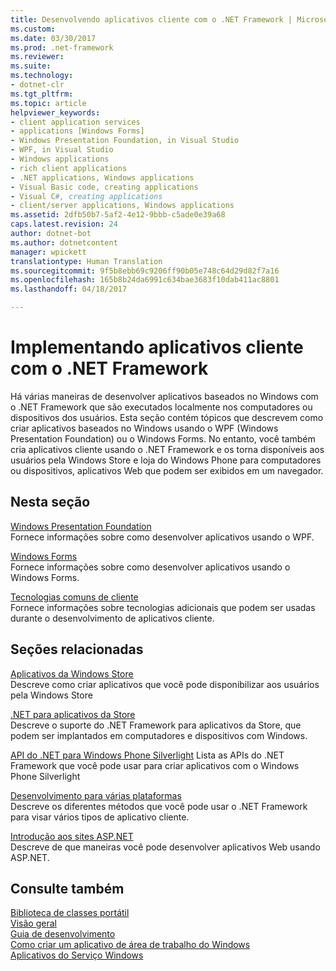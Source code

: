 ```yaml
---
title: Desenvolvendo aplicativos cliente com o .NET Framework | Microsoft Docs
ms.custom: 
ms.date: 03/30/2017
ms.prod: .net-framework
ms.reviewer: 
ms.suite: 
ms.technology:
- dotnet-clr
ms.tgt_pltfrm: 
ms.topic: article
helpviewer_keywords:
- client application services
- applications [Windows Forms]
- Windows Presentation Foundation, in Visual Studio
- WPF, in Visual Studio
- Windows applications
- rich client applications
- .NET applications, Windows applications
- Visual Basic code, creating applications
- Visual C#, creating applications
- client/server applications, Windows applications
ms.assetid: 2dfb50b7-5af2-4e12-9bbb-c5ade0e39a68
caps.latest.revision: 24
author: dotnet-bot
ms.author: dotnetcontent
manager: wpickett
translationtype: Human Translation
ms.sourcegitcommit: 9f5b8ebb69c9206ff90b05e748c64d29d82f7a16
ms.openlocfilehash: 165b8b24da6991c634bae3683f10dab411ac8801
ms.lasthandoff: 04/18/2017

---
```

# <a name="developing-client-applications-with-the-net-framework"></a>Implementando aplicativos cliente com o .NET Framework
Há várias maneiras de desenvolver aplicativos baseados no Windows com o .NET Framework que são executados localmente nos computadores ou dispositivos dos usuários. Esta seção contém tópicos que descrevem como criar aplicativos baseados no Windows usando o WPF (Windows Presentation Foundation) ou o Windows Forms. No entanto, você também cria aplicativos cliente usando o .NET Framework e os torna disponíveis aos usuários pela Windows Store e loja do Windows Phone para computadores ou dispositivos, aplicativos Web que podem ser exibidos em um navegador.  
  
## <a name="in-this-section"></a>Nesta seção  
 [Windows Presentation Foundation](../../docs/framework/wpf/index.md)  
 Fornece informações sobre como desenvolver aplicativos usando o WPF.  
  
 [Windows Forms](../../docs/framework/winforms/index.md)  
 Fornece informações sobre como desenvolver aplicativos usando o Windows Forms.  
  
 [Tecnologias comuns de cliente](../../docs/framework/common-client-technologies/index.md)  
 Fornece informações sobre tecnologias adicionais que podem ser usadas durante o desenvolvimento de aplicativos cliente.  
  
## <a name="related-sections"></a>Seções relacionadas  
 [Aplicativos da Windows Store](http://msdn.microsoft.com/windows/apps/)  
 Descreve como criar aplicativos que você pode disponibilizar aos usuários pela Windows Store  
  
 [.NET para aplicativos da Store](http://msdn.microsoft.com/library/windows/apps/br230302.aspx)  
 Descreve o suporte do .NET Framework para aplicativos da Store, que podem ser implantados em computadores e dispositivos com Windows.  
  
 [API do .NET para Windows Phone Silverlight](http://msdn.microsoft.com/library/windows/apps/xaml/jj207211\(v=vs.105\).aspx)  
 Lista as APIs do .NET Framework que você pode usar para criar aplicativos com o Windows Phone Silverlight  
  
 [Desenvolvimento para várias plataformas](../../docs/standard/cross-platform/index.md)  
 Descreve os diferentes métodos que você pode usar o .NET Framework para visar vários tipos de aplicativo cliente.  
  
 [Introdução aos sites ASP.NET](http://www.asp.net/get-started/websites)  
 Descreve de que maneiras você pode desenvolver aplicativos Web usando ASP.NET.  
  
## <a name="see-also"></a>Consulte também  
 [Biblioteca de classes portátil](../../docs/standard/cross-platform/cross-platform-development-with-the-portable-class-library.md)   
 [Visão geral](../../docs/framework/get-started/overview.md)   
 [Guia de desenvolvimento](../../docs/framework/development-guide.md)   
 [Como criar um aplicativo de área de trabalho do Windows](http://msdn.microsoft.com/library/47021403-eaca-4c34-946a-a26c42a64148)   
 [Aplicativos do Serviço Windows](../../docs/framework/windows-services/index.md)
